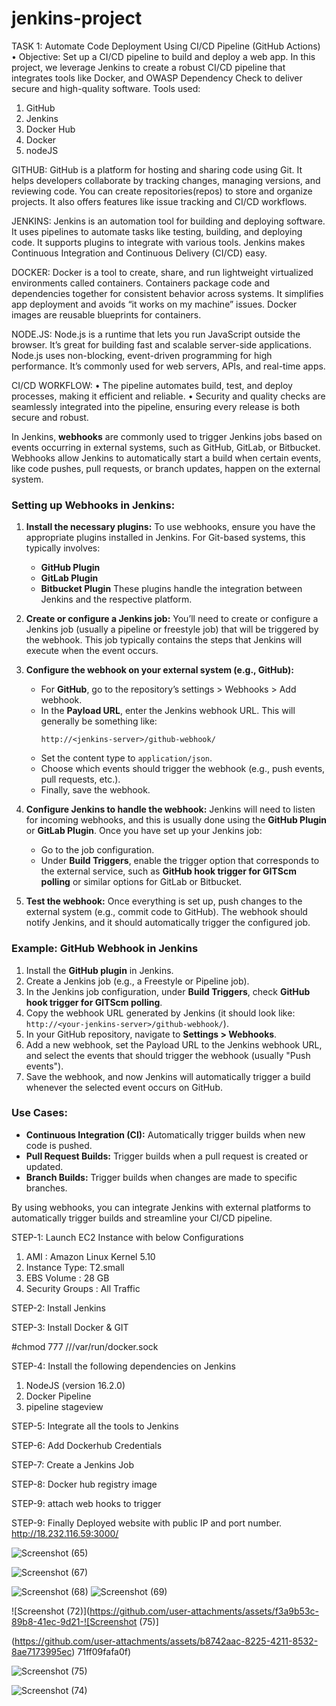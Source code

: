 # jenkins-project




TASK 1: Automate Code Deployment Using CI/CD Pipeline (GitHub Actions)
•	Objective: Set up a CI/CD pipeline to build and deploy a web app.
In this project, we leverage Jenkins to create a robust CI/CD pipeline that integrates tools like Docker,  and OWASP Dependency Check to deliver secure and high-quality software.
Tools used:
1.	GitHub
2.	Jenkins
3.	Docker Hub
4.	Docker
5.	nodeJS
  



GITHUB:
 GitHub is a platform for hosting and sharing code using Git. It helps developers collaborate by tracking changes, managing versions, and reviewing code. You can create repositories(repos) to store and organize projects. It also offers features like issue tracking and CI/CD workflows.

 
 


 JENKINS:
Jenkins is an automation tool for building and deploying software. It uses pipelines to automate tasks like testing, building, and deploying code. It supports plugins to integrate with various tools. Jenkins makes Continuous Integration and Continuous Delivery (CI/CD) easy.




DOCKER:
Docker is a tool to create, share, and run lightweight virtualized environments called containers. Containers package code and dependencies together for consistent behavior across systems. It simplifies app deployment and avoids “it works on my machine” issues. Docker images are reusable blueprints for containers.




NODE.JS:
Node.js is a runtime that lets you run JavaScript outside the browser. It’s great for building fast and scalable server-side applications. Node.js uses non-blocking, event-driven programming for high performance. It’s commonly used for web servers, APIs, and real-time apps.





CI/CD WORKFLOW:
•	The pipeline automates build, test, and deploy processes, making it efficient and reliable.
•	Security and quality checks are seamlessly integrated into the pipeline, ensuring every release is both secure and robust.



In Jenkins, **webhooks** are commonly used to trigger Jenkins jobs based on events occurring in external systems, such as GitHub, GitLab, or Bitbucket. Webhooks allow Jenkins to automatically start a build when certain events, like code pushes, pull requests, or branch updates, happen on the external system.

### Setting up Webhooks in Jenkins:

1. **Install the necessary plugins:**
   To use webhooks, ensure you have the appropriate plugins installed in Jenkins. For Git-based systems, this typically involves:
   - **GitHub Plugin**
   - **GitLab Plugin**
   - **Bitbucket Plugin**
   These plugins handle the integration between Jenkins and the respective platform.

2. **Create or configure a Jenkins job:**
   You’ll need to create or configure a Jenkins job (usually a pipeline or freestyle job) that will be triggered by the webhook. This job typically contains the steps that Jenkins will execute when the event occurs.

3. **Configure the webhook on your external system (e.g., GitHub):**
   - For **GitHub**, go to the repository’s settings > Webhooks > Add webhook.
   - In the **Payload URL**, enter the Jenkins webhook URL. This will generally be something like:  
     ```
     http://<jenkins-server>/github-webhook/
     ```
   - Set the content type to `application/json`.
   - Choose which events should trigger the webhook (e.g., push events, pull requests, etc.).
   - Finally, save the webhook.

4. **Configure Jenkins to handle the webhook:**
   Jenkins will need to listen for incoming webhooks, and this is usually done using the **GitHub Plugin** or **GitLab Plugin**. Once you have set up your Jenkins job:
   - Go to the job configuration.
   - Under **Build Triggers**, enable the trigger option that corresponds to the external service, such as **GitHub hook trigger for GITScm polling** or similar options for GitLab or Bitbucket.

5. **Test the webhook:**
   Once everything is set up, push changes to the external system (e.g., commit code to GitHub). The webhook should notify Jenkins, and it should automatically trigger the configured job.

### Example: GitHub Webhook in Jenkins

1. Install the **GitHub plugin** in Jenkins.
2. Create a Jenkins job (e.g., a Freestyle or Pipeline job).
3. In the Jenkins job configuration, under **Build Triggers**, check **GitHub hook trigger for GITScm polling**.
4. Copy the webhook URL generated by Jenkins (it should look like: `http://<your-jenkins-server>/github-webhook/`).
5. In your GitHub repository, navigate to **Settings > Webhooks**.
6. Add a new webhook, set the Payload URL to the Jenkins webhook URL, and select the events that should trigger the webhook (usually "Push events").
7. Save the webhook, and now Jenkins will automatically trigger a build whenever the selected event occurs on GitHub.

### Use Cases:
- **Continuous Integration (CI):** Automatically trigger builds when new code is pushed.
- **Pull Request Builds:** Trigger builds when a pull request is created or updated.
- **Branch Builds:** Trigger builds when changes are made to specific branches.

By using webhooks, you can integrate Jenkins with external platforms to automatically trigger builds and streamline your CI/CD pipeline.





STEP-1: Launch EC2 Instance with below Configurations
1.	AMI : Amazon Linux Kernel 5.10
2.	Instance Type: T2.small
3.	EBS Volume : 28 GB
4.	Security Groups : All Traffic


STEP-2: Install Jenkins




STEP-3: Install Docker & GIT


#chmod 777 ///var/run/docker.sock



STEP-4: Install the following dependencies on Jenkins
1.	NodeJS (version 16.2.0)
2.  Docker Pipeline
3.  pipeline stageview


STEP-5: Integrate all the tools to Jenkins


STEP-6: Add Dockerhub Credentials


STEP-7: Create a Jenkins Job


STEP-8: Docker hub registry image


STEP-9: attach web hooks to trigger

STEP-9:   Finally Deployed website with public IP and port number.
http://18.232.116.59:3000/



![Screenshot (65)](https://github.com/user-attachments/assets/33d2d249-247b-438f-a614-7b6b8c687a79)

![Screenshot (67)](https://github.com/user-attachments/assets/0e21c5f1-ed13-46c7-9d34-7b6057d5d927)


![Screenshot (68)](https://github.com/user-attachments/assets/98eb4090-9229-406e-9e69-857309165e05)
![Screenshot (69)](https://github.com/user-attachments/assets/40e7b786-614a-4ca1-8301-cd8fac891750)






![Screenshot (72)](https://github.com/user-attachments/assets/f3a9b53c-89b8-41ec-9d21-![Screenshot (75)] 

(https://github.com/user-attachments/assets/b8742aac-8225-4211-8532-8ae7173995ec)
71ff09fafa0f)


![Screenshot (75)](https://github.com/user-attachments/assets/5acbc124-abef-4a6a-a34e-030870d0e67d)




![Screenshot (74)](https://github.com/user-attachments/assets/6b484649-e27e-4884-af9e-8fce01c5e7b8)





